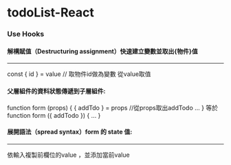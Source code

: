 # todoList-React
### Use Hooks
#### 解構賦值（Destructuring assignment）快速建立變數並取出{物件}值  
----
const { id } = value // 取物件id做為變數 從value取值  

#### 父層組件的資料狀態傳遞到子層組件:
<AddSomething addTodo={addTodo} />
function form (props) {
    { addTdo } = props //從props取出addTodo
    ...
}  
等於  
function form ({ addTodo }) {
    ...
}

#### 展開語法（spread syntax）form 的 state 值:
----
依輸入複製前欄位的value ，並添加當前value